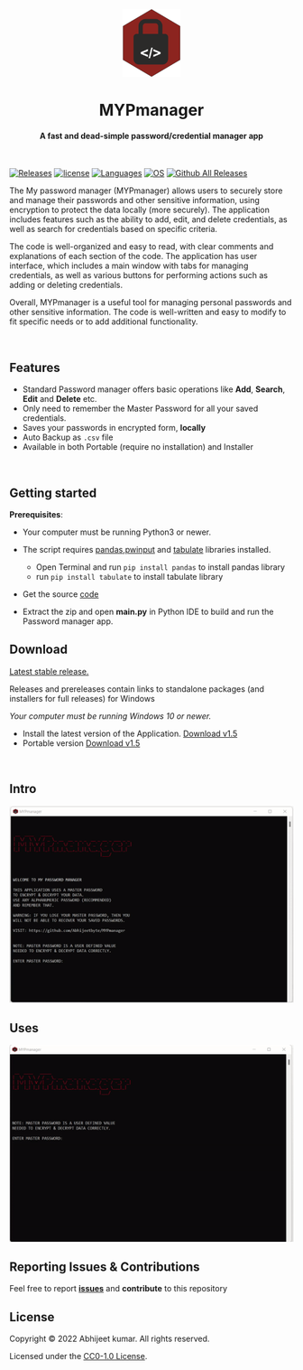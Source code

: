 <p align="center">
    <img src="gif/MYPmanager-logo.png?raw=true" height="120px"/>
    <h1 align="center">MYPmanager</h1>
    <h4 align="center">
      A fast and dead-simple password/credential manager app
    </h4>
  <br>
</p>


<!-- Badge section -->

[![Releases](https://img.shields.io/badge/Github-Releases-blue)](https://github.com/Abhijeetbyte/MYPmanager/releases)
[![license](https://img.shields.io/github/license/abhijeetbyte/MYPmanager)](LICENSE)
[![Languages](https://img.shields.io/badge/Python-FFD43B?&logo=python&logoColor=blue)](main.py)
[![OS](https://img.shields.io/badge/Windows-0078D6?&logo=windows&logoColor=white)](README.md) <!--added redme links, just to not go elseweher -->
[![Github All Releases](https://img.shields.io/github/downloads/Abhijeetbyte/MYPmanager/total?label=Downloads)](https://github.com/Abhijeetbyte/MYPmanager/releases/download/v1.5/MYPmanager_setup.exe)


The My password manager (MYPmanager) allows users to securely store and manage their passwords and other sensitive information, using encryption to protect the data locally (more securely). The application includes features such as the ability to add, edit, and delete credentials, as well as search for credentials based on specific criteria.

The code is well-organized and easy to read, with clear comments and explanations of each section of the code. The application has user interface, which includes a main window with tabs for managing credentials, as well as various buttons for performing actions such as adding or deleting credentials.

Overall, MYPmanager is a useful tool for managing personal passwords and other sensitive information. The code is well-written and easy to modify to fit specific needs or to add additional functionality.

</br>

## Features
* Standard Password manager offers basic operations like **Add**, **Search**, **Edit** and **Delete** etc.
* Only need to remember the Master Password for all your saved credentials.
* Saves your passwords in encrypted form, **locally**
* Auto Backup as `.csv` file
* Available in both Portable (require no installation) and Installer 
<br/>


## Getting started


<b>Prerequisites</b>:

* Your computer must be running Python3 or newer.
* The script requires [pandas](https://pandas.pydata.org/docs/index.html),[pwinput](https://pypi.org/project/pwinput/) and [tabulate](https://pypi.org/project/tabulate/) libraries installed. </br>
   - Open Terminal and run `pip install pandas` to install pandas library </br>
   - run `pip install tabulate` to install tabulate library</br>
  
* Get the source [code](https://github.com/Abhijeetbyte/MYPmanager/archive/refs/heads/main.zip)

* Extract the zip and open <b> main.py</b> in Python IDE to build and run the Password manager app.</br>

## Download

[Latest stable release.](https://github.com/abhijeetbyte/MYPmanager/releases/latest)

Releases and prereleases contain links to standalone packages
(and installers for full releases) for Windows
  
_Your computer must be running Windows 10 or newer._

* Install the latest version of the Application. [Download v1.5](https://github.com/Abhijeetbyte/MYPmanager/releases/download/v1.5/MYPmanager_setup.exe)
* Portable version [Download v1.5](https://github.com/Abhijeetbyte/MYPmanager/releases/download/v1.5/MYPmanager.exe)

<br/>

## Intro

![Intro GIF](gif/MYPmanager-demo1.gif)</br>


## Uses

![Uses GIF](gif/MYPmanager-demo2.gif)</br>


## Reporting Issues & Contributions

Feel free to report <b>[issues](https://github.com/Abhijeetbyte/MYPmanager/issues/new)</b> and <b>contribute</b> to this repository


## License

Copyright © 2022 Abhijeet kumar. All rights reserved.

Licensed under the [CC0-1.0 License](LICENSE).
